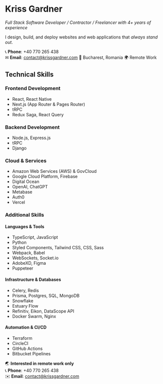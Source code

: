 # Kriss Gardner

*Full Stack Software Developer / Contractor / Freelancer with 4+ years of experience*  

I design, build, and deploy websites and web applications that *always stand out*.

📞 **Phone**: +40 770 265 438  
✉ **Email**: [contact@krissgardner.com](mailto:contact@krissgardner.com)
📍 Bucharest, Romania
🌍 Remote Work

## **Technical Skills**

### **Frontend Development**
- React, React Native  
- Next.js (App Router & Pages Router)
- tRPC  
- Redux Saga, React Query

### **Backend Development**
- Node.js, Express.js
- tRPC
- Django

### **Cloud & Services**
- Amazon Web Services (AWS) & GovCloud
- Google Cloud Platform, Firebase
- Digital Ocean  
- OpenAI, ChatGPT
- Metabase
- Auth0  
- Vercel

### Additional Skills
#### Languages & Tools
- TypeScript, JavaScript
- Python
- Styled Components, Tailwind CSS, CSS, Sass
- Webpack, Babel  
- WebSockets, Socket.io
- AdobeXD, Figma
- Puppeteer
 
#### Infrastructure & Databases
- Celery, Redis
- Prisma, Postgres, SQL, MongoDB
- Snowflake
- Estuary Flow
- Refinitiv, Eikon, DataScope API
- Docker Swarm, Nginx

#### Automation & CI/CD
- Terraform
- CircleCI  
- GitHub Actions  
- Bitbucket Pipelines  

🌏 **Interested in remote work only**  
📞 **Phone**: +40 770 265 438  
✉️ **Email**: [contact@krissgardner.com](mailto:contact@krissgardner.com)
